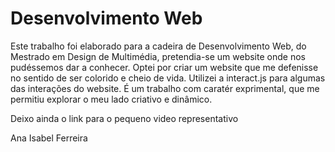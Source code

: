 # Desenvolvimento Web

Este trabalho foi elaborado para a cadeira de Desenvolvimento Web, do Mestrado em Design de Multimédia, pretendia-se um website onde nos pudéssemos dar a conhecer.
Optei por criar um website que me defenisse no sentido de ser colorido e cheio de vida. Utilizei a interact.js para algumas das interações do website.
É um trabalho com caratér exprimental, que me permitiu explorar o meu lado criativo e dinâmico.

Deixo ainda o link para o pequeno video representativo

Ana Isabel Ferreira 


